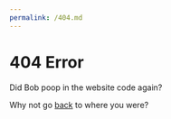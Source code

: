 ```yaml
---
permalink: /404.md
---
```


# 404 Error

Did Bob poop in the website code again?

Why not go [back](javascript:history.back()) to where you were?
